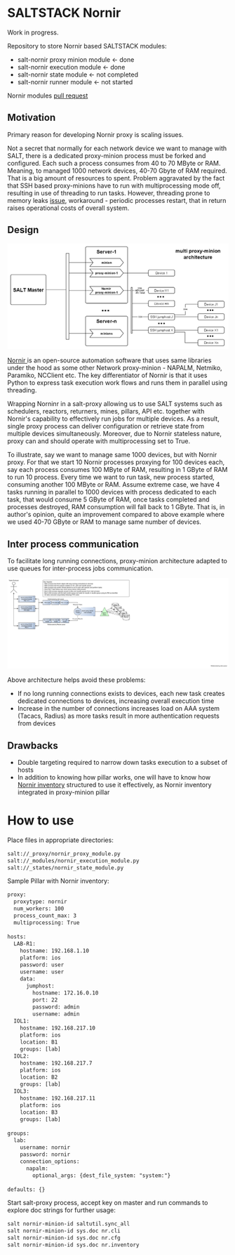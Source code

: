 # SALTSTACK Nornir

Work in progress.

Repository to store Nornir based SALTSTACK modules:

- salt-nornir proxy minion module <- done
- salt-nornir execution module <- done
- salt-nornir state module <- not completed
- salt-nornir runner module <- not started

Nornir modules [pull request](https://github.com/saltstack/salt/pull/58393)

## Motivation

Primary reason for developing Nornir proxy is scaling issues. 

Not a secret that normally for each network device we want to manage with SALT, there is a dedicated proxy-minion process must be forked and configured. Each such a process consumes from 40 to 70 MByte or RAM. Meaning, to managed 1000 network devices, 40-70 Gbyte of RAM required. That is a big amount of resources to spent. Problem aggravated by the fact that SSH based proxy-minions have to run with multiprocessing mode off, resulting in use of threading to run tasks. However, threading prone to memory leaks [issue](https://github.com/saltstack/salt/issues/38990), workaround - periodic processes restart, that in return raises operational costs of overall system.

## Design

<img src="Nornir proxy-minion architecture.png">

[Nornir ](https://nornir.readthedocs.io/en/latest/index.html) is an open-source automation software that uses same libraries under the hood as some other Network proxy-minion - NAPALM, Netmiko, Paramiko, NCClient etc. The key differentiator of Nornir is that it uses Python to express task execution work flows and runs them in parallel using threading. 

Wrapping Norninr in a salt-proxy allowing us to use SALT systems such as schedulers, reactors, returners, mines, pillars, API etc. together with Nornir's capability to effectively run jobs for multiple devices. As a result, single proxy process can deliver configuration or retrieve state from multiple devices simultaneously. Moreover, due to Nornir stateless nature, proxy can and should operate with multiprocessing set to True.

To illustrate, say we want to manage same 1000 devices, but with Nornir proxy. For that we start 10 Nornir processes proxying for 100 devices each, say each process consumes 100 MByte of RAM, resulting in 1 GByte of RAM to run 10 process. Every time we want to run task, new process started, consuming another 100 MByte or RAM. Assume extreme case, we have 4 tasks running in parallel to 1000 devices with process dedicated to each task, that would consume 5 GByte of RAM, once tasks completed and processes destroyed, RAM consumption will fall back to 1 GByte. That is, in author's opinion, quite an improvement compared to above example where we used 40-70 GByte or RAM to manage same number of devices.

## Inter process communication

To facilitate long running connections, proxy-minion architecture adapted to use queues for inter-process jobs communication.

<img src="nornir_proxy_inter_process_communication.png">

Above architecture helps avoid these problems:
- If no long running connections exists to devices, each new task creates dedicated connections to devices, increasing overall execution time
- Increase in the number of connections increases load on AAA system (Tacacs, Radius) as more tasks result in more authentication requests from devices

## Drawbacks

- Double targeting required to narrow down tasks execution to a subset of hosts
- In addition to knowing how pillar works, one will have to know how [Nornir inventory](https://nornir.readthedocs.io/en/3.0.0/tutorial/inventory.html) structured to use it effectively, as Nornir inventory integrated in proxy-minion pillar


# How to use

Place files in appropriate directories:

```
salt://_proxy/nornir_proxy_module.py
salt://_modules/nornir_execution_module.py
salt://_states/nornir_state_module.py
```

Sample Pillar with Nornir inventory:

```
proxy:
  proxytype: nornir
  num_workers: 100         
  process_count_max: 3     
  multiprocessing: True        
  
hosts:
  LAB-R1:
    hostname: 192.168.1.10
    platform: ios
    password: user
    username: user
    data: 
      jumphost:
        hostname: 172.16.0.10
        port: 22
        password: admin
        username: admin
  IOL1:
    hostname: 192.168.217.10
    platform: ios
    location: B1
    groups: [lab]
  IOL2:
    hostname: 192.168.217.7
    platform: ios
    location: B2
    groups: [lab]
  IOL3:
    hostname: 192.168.217.11
    platform: ios
    location: B3
    groups: [lab]
    
groups: 
  lab:
    username: nornir
    password: nornir
    connection_options: 
      napalm:
        optional_args: {dest_file_system: "system:"}
          
defaults: {}
```

Start salt-proxy process, accept key on master and run commands to explore doc strings for further usage:

```
salt nornir-minion-id saltutil.sync_all
salt nornir-minion-id sys.doc nr.cli
salt nornir-minion-id sys.doc nr.cfg
salt nornir-minion-id sys.doc nr.inventory
```
